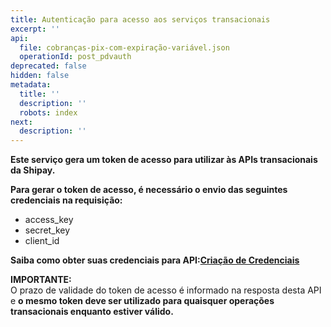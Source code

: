 ```yaml
---
title: Autenticação para acesso aos serviços transacionais
excerpt: ''
api:
  file: cobranças-pix-com-expiração-variável.json
  operationId: post_pdvauth
deprecated: false
hidden: false
metadata:
  title: ''
  description: ''
  robots: index
next:
  description: ''
---
```

**Este serviço gera um token de acesso para utilizar às APIs transacionais da Shipay.**

**Para gerar o token de acesso, é necessário o envio das seguintes credenciais na requisição:**

* access\_key
* secret\_key
* client\_id

**Saiba como obter suas credenciais para API:[Criação de Credenciais](https://docs.shipay.com.br/cadastro.html)**

**IMPORTANTE:**\
O prazo de validade do token de acesso é informado na resposta desta API e **o mesmo token deve ser utilizado para quaisquer operações transacionais enquanto estiver válido.**
